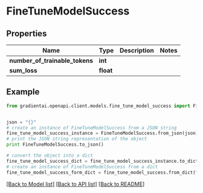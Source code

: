 # FineTuneModelSuccess


## Properties
Name | Type | Description | Notes
------------ | ------------- | ------------- | -------------
**number_of_trainable_tokens** | **int** |  | 
**sum_loss** | **float** |  | 

## Example

```python
from gradientai.openapi.client.models.fine_tune_model_success import FineTuneModelSuccess


json = "{}"
# create an instance of FineTuneModelSuccess from a JSON string
fine_tune_model_success_instance = FineTuneModelSuccess.from_json(json)
# print the JSON string representation of the object
print FineTuneModelSuccess.to_json()

# convert the object into a dict
fine_tune_model_success_dict = fine_tune_model_success_instance.to_dict()
# create an instance of FineTuneModelSuccess from a dict
fine_tune_model_success_form_dict = fine_tune_model_success.from_dict(fine_tune_model_success_dict)
```
[[Back to Model list]](../README.md#documentation-for-models) [[Back to API list]](../README.md#documentation-for-api-endpoints) [[Back to README]](../README.md)


